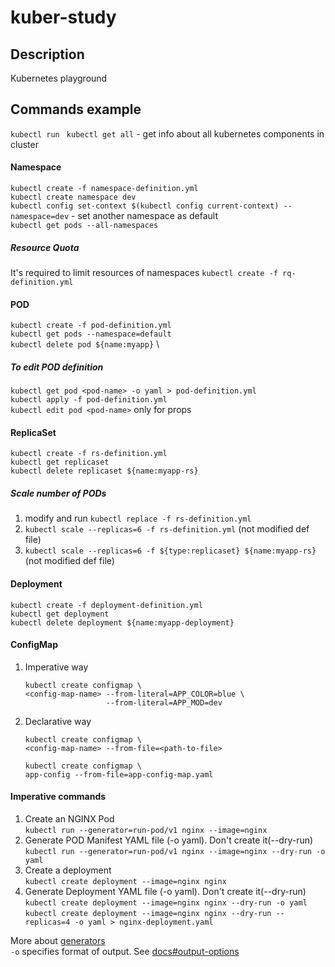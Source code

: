 # kuber-study

## Description
Kubernetes playground

## Commands example
`kubectl run `
`kubectl get all` - get info about all kubernetes components in cluster

#### Namespace
`kubectl create -f namespace-definition.yml` \
`kubectl create namespace dev` \
`kubectl config set-context $(kubectl config current-context) --namespace=dev` - set another namespace as default \
`kubectl get pods --all-namespaces` 
##### Resource Quota
It's required to limit resources of namespaces
`kubectl create -f rq-definition.yml`

#### POD
`kubectl create -f pod-definition.yml` \
`kubectl get pods --namespace=default` \
`kubectl delete pod ${name:myapp}` \
##### To edit POD definition
`kubectl get pod <pod-name> -o yaml > pod-definition.yml` \
`kubectl apply -f pod-definition.yml` \
`kubectl edit pod <pod-name>` only for props

#### ReplicaSet
`kubectl create -f rs-definition.yml` \
`kubectl get replicaset` \
`kubectl delete replicaset ${name:myapp-rs}`

##### Scale number of PODs
1) modify and run `kubectl replace -f rs-definition.yml`
2) `kubectl scale --replicas=6 -f rs-definition.yml` (not modified def file)
3) `kubectl scale --replicas=6 -f ${type:replicaset} ${name:myapp-rs}` (not modified def file)

#### Deployment
`kubectl create -f deployment-definition.yml` \
`kubectl get deployment` \
`kubectl delete deployment ${name:myapp-deployment}`

#### ConfigMap
1)  Imperative way
    ```shell script
    kubectl create configmap \
    <config-map-name> --from-literal=APP_COLOR=blue \
                      --from-literal=APP_MOD=dev
     ```
1) Declarative way
    ```shell script
    kubectl create configmap \
    <config-map-name> --from-file=<path-to-file>
    ```
    ```shell script
    kubectl create configmap \
    app-config --from-file=app-config-map.yaml
    ```



#### Imperative commands
1) Create an NGINX Pod \
    `kubectl run --generator=run-pod/v1 nginx --image=nginx`
1) Generate POD Manifest YAML file (-o yaml). Don't create it(--dry-run) \
    `kubectl run --generator=run-pod/v1 nginx --image=nginx --dry-run -o yaml`
1) Create a deployment \
    `kubectl create deployment --image=nginx nginx`
1) Generate Deployment YAML file (-o yaml). Don't create it(--dry-run) \
    `kubectl create deployment --image=nginx nginx --dry-run -o yaml` \
    `kubectl create deployment --image=nginx nginx --dry-run --replicas=4 -o yaml > nginx-deployment.yaml`

More about [generators](https://kubernetes.io/docs/reference/kubectl/conventions/#generators) \
`-o` specifies format of output. See [docs#output-options](https://kubernetes.io/docs/reference/kubectl/overview/#output-options)
